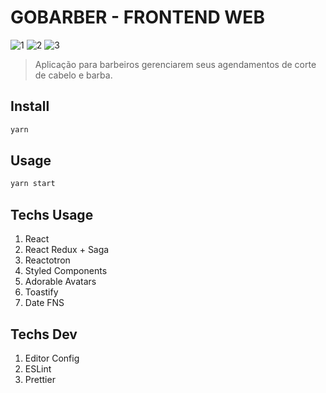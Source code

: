# GOBARBER - FRONTEND WEB

![1](https://img.shields.io/badge/16.9.0-React-blue?style=flat-square&logo=react)
![2](https://img.shields.io/badge/1.38.0-Visual%20Code-orange?style=flat-square&logo=visual-studio-code)
![3](https://img.shields.io/badge/1.17.3-Yarn-red?style=flat-square&logo=yarn)

> Aplicação para barbeiros gerenciarem seus agendamentos de corte de cabelo e barba.

## Install

```sh
yarn
```

## Usage

```sh
yarn start
```

## Techs Usage

1. React
2. React Redux + Saga
3. Reactotron
4. Styled Components
5. Adorable Avatars
6. Toastify
7. Date FNS

## Techs Dev

1. Editor Config
2. ESLint
3. Prettier
